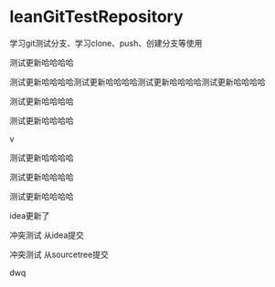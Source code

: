 # leanGitTestRepository
学习git测试分支、学习clone、push、创建分支等使用



测试更新哈哈哈哈

测试更新哈哈哈哈测试更新哈哈哈哈测试更新哈哈哈哈测试更新哈哈哈哈

测试更新哈哈哈哈







测试更新哈哈哈哈



v

测试更新哈哈哈哈



测试更新哈哈哈哈



测试更新哈哈哈哈

idea更新了

冲突测试 从idea提交



冲突测试 从sourcetree提交



dwq 